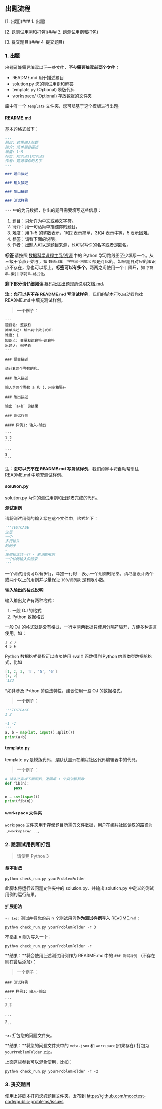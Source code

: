 

## 出题流程

[1. 出题](### 1. 出题)

[2. 跑测试用例和打包](### 2. 跑测试用例和打包)

[3. 提交题目](### 4. 提交题目)

### 1. 出题

出题可能需要编写以下一些文件，**至少需要编写前两个文件**：

- README.md 用于描述题目
- solution.py 您的测试用例和解答
- template.py (Optional)  模版代码
- workspace/ (Optional)  存放数据的文件夹

库中有一个 `template` 文件夹，您可以基于这个模版进行出题。

#### README.md

基本的格式如下：

```markdown
---
题目: 这里输入标题
简介: 简单题目描述
难度: 1~5
标签: 知识点1|知识点2
作者: 题源或你的名字
---

### 题目描述

### 输入描述

### 输出描述

### 测试样例
```

`---` 中的为元数据，你出的题目需要填写这些信息：

1. 题目：只允许为中文或英文字符。
2. 简介：用一句话简单描述你的题目。
3. 难度：用 1~5 的整数表示，1和2 表示简单，3和4 表示中等，5 表示困难。
4. 标签：请看下面的说明。
5. 作者：出题人可以是题目来源，也可以写你的名字或者是匿名。

**标签** 请按照 [数据科学课程主页/资源](https://xxxzc.github.io/fds/#/resources) 中的 Python 学习路线图至少填写一个。从三级子节点开始写，如 `数值计算``字符串-格式化` 都是可以的。如果题目对应的知识点不存在，您也可以写上。**标签可以有多个**，两两之间使用一个 `|` 隔开，如 `字符串-索引|字符串-格式化`。

**剩下部分请仔细阅读** [慕码社区出题规范说明文档.md](慕码社区出题规范说明文档.md)。

**注：**您可以先不在 README.md 写**测试样例**，我们的脚本可以自动帮您往 README.md 中填充测试样例。

> **一个例子：**

```
---
题目名: 整数和
简单描述: 输出两个数字的和
难度: 1
知识点: 变量和运算符-运算符
出题人: 谢子聪
---

### 题目描述

请计算两个整数的和。

### 输入描述

输入为两个整数 a 和 b，用空格隔开

### 输出描述

输出 `a+b` 的结果

### 测试样例

#### 样例1: 输入-输出

​```
1 2
​```

​```
3
​```
```

注：**您可以先不在 README.md 写测试样例**，我们的脚本将自动帮您往 README.md 中填充测试样例。

#### solution.py

solution.py 为你的测试用例和出题者完成的代码。

**测试用例**

请将测试用例的输入写在这个文件中，格式如下：

```python
'''TESTCASE
这是
一个
多行输入
的例子
-
使用独立的一行 - 来分割用例
一个样例输入的结束
'''
```

一个测试用例可以有多行，单独一行的 `-` 表示一个用例的结束。请尽量设计两个或两个以上的用例并尽量保证 `100/用例数` 是有限小数。

**输入输出的格式说明**

输入输出允许有两种格式：

1. 一般 OJ 的格式
2. Python 数据格式

一般 OJ 的格式就是没有格式，一行中两两数据只使用分隔符隔开，方便多种语言使用，如：

```
1 2 3
4 5 6
```

Python 数据格式是指可以直接使用 eval() 函数得到 Python 内置类型数据的格式，比如

```python
[1, 2, 3, '4', '5', '6']
(1, 2)
'123'
```

*如非涉及 Python 的语法特性，建议使用一般 OJ 的数据格式。

> **一个例子：**

```python
'''TESTCASE
1 2
-
-1 -2
'''
a, b = map(int, input().split())
print(a+b)
```

#### template.py

template.py 是模版代码，是默认显示在编程社区代码编辑器中的代码。

> 一个例子：

```python
# 请补充完成下面函数，返回第 n 个斐波那契数
def fib(n):
    pass

n = int(input())
print(fib(n))
```

#### workspace 文件夹

`workspace` 文件夹用于存储题目所需的文件数据，用户在编程社区读取的路径为 `./workspace/...`。

### 2. 跑测试用例和打包

> 请使用 Python 3

#### 基本用法

```
python check_run.py yourProblemFolder
```

此脚本将运行该问题文件夹中的 solution.py，并输出 solution.py 中定义的测试用例的运行结果。

#### 扩展用法

**`-r [n]`:** 测试并将您的前 n 个测试用例**作为测试样例**写入 README.md：

```shell
python check_run.py yourProblemFolder -r 3
```

不指定 `n` 则为写入一个：

```
python check_run.py yourProblemFolder -r
```

**结果：**将会使用上述测试用例作为 README.md 中的 `### 测试样例` （不存在则在最后添加）：

> 一个例子：

```
### 测试样例

#### 样例1: 输入-输出

​```
1 2
​```

​```
3
​```
```

**`-z`:** 打包您的问题文件夹。

**结果：**将您的问题文件夹中的 `meta.json` 和 `workspace`(如果存在) 打包为 `yourProblemFolder.zip`。

上面这些参数可以混合使用，比如：

```
python check_run.py yourProblemFolder -r -z
```

### 3. 提交题目

使用上述脚本打包您的题目文件夹，发布到 https://github.com/mooctest-code/public-problems/issues

